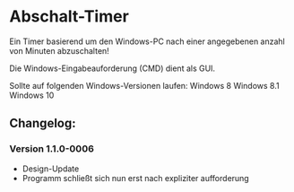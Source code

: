 # Abschalt-Timer
Ein Timer basierend um den Windows-PC nach einer angegebenen anzahl von Minuten abzuschalten!

Die Windows-Eingabeauforderung (CMD) dient als GUI.

Sollte auf folgenden Windows-Versionen laufen:
Windows 8
Windows 8.1
Windows 10


## Changelog:

### Version 1.1.0-0006

- Design-Update
- Programm schließt sich nun erst nach expliziter aufforderung
